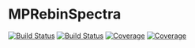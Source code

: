 # MPRebinSpectra

[![Build Status](https://travis-ci.com/Shoram444/MPRebinSpectra.jl.svg?branch=main)](https://travis-ci.com/Shoram444/MPRebinSpectra.jl)
[![Build Status](https://ci.appveyor.com/api/projects/status/github/Shoram444/MPRebinSpectra.jl?svg=true)](https://ci.appveyor.com/project/Shoram444/MPRebinSpectra-jl)
[![Coverage](https://codecov.io/gh/Shoram444/MPRebinSpectra.jl/branch/main/graph/badge.svg)](https://codecov.io/gh/Shoram444/MPRebinSpectra.jl)
[![Coverage](https://coveralls.io/repos/github/Shoram444/MPRebinSpectra.jl/badge.svg?branch=main)](https://coveralls.io/github/Shoram444/MPRebinSpectra.jl?branch=main)
